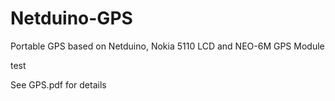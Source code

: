 # Netduino-GPS
Portable GPS based on Netduino, Nokia 5110 LCD and NEO-6M GPS Module

test

See GPS.pdf for details



